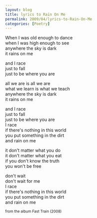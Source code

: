 ```yaml
---
layout: blog
title: lyrics to Rain On Me
permalink: 2009/04/lyrics-to-Rain-On-Me
categories: [Poetry]
---
```


<p>When I was old enough to dance<br />
when I was high enough to see<br />
anywhere the sky is dark<br />
it rains on me</p>
<p>and I race<br />
just to fall<br />
just to be where you are </p>
<p>all we are is all we are<br />
what we learn is what we teach<br />
anywhere the sky is dark<br />
it rains on me</p>
<p>and I race<br />
just to fall<br />
just to be where you are<br />
I race<br />
if there&#039;s nothing in this world<br />
you put something in the dirt<br />
and rain on me</p>
<p>it don&#039;t matter what you do<br />
it don&#039;t matter what you eat<br />
if you don&#039;t know the truth<br />
you won&#039;t be free</p>
<p>don&#039;t wait<br />
don&#039;t wait for me<br />
I race<br />
if there&#039;s nothing in this world<br />
you put something in the dirt<br />
and rain on me</p>
<p><small>from the album Fast Train (2008)</small></p>

